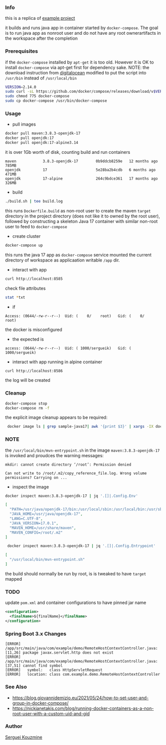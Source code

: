 ### Info

this is a replica of [example project](https://github.com/Diamis/docker-java)

it builds and runs java app in container started by `docker-compose`. The goal is to run java app as nonroot user and do not have any root ownerartifacts in the workspace after the completion

### Prerequisites

if the `docker-compose` installed  by `apt-get` it is too old. However it is OK to install `docker-compose` via apt-get first for dependency sake. NOTE: the download instruction from [digitalocean](https://www.digitalocean.com/community/tutorials/how-to-install-docker-compose-on-ubuntu-18-04) modified to put the script into `/usr/bin` instead of `/usr/local/bin`
```sh
VERSION=2.14.0
sudo curl -sL https://github.com/docker/compose/releases/download/v$VERSION/docker-compose-`uname -s`-`uname -m` -o docker-compose
sudo chmod 775 docker-compose
sudo cp docker-compose /usr/bin/docker-compose
```

### Usage

* pull images

```sh
docker pull maven:3.8.3-openjdk-17
docker pull openjdk:17
docker pull openjdk:17-alpine3.14
```
it is over 1Gb worth of disk, counting build and run containers
```text
maven            3.8.3-openjdk-17        0b9ddcb8259e   12 months ago   785MB
openjdk          17                      5e28ba2b4cdb   6 months ago    471MB
openjdk          17-alpine               264c9bdce361   17 months ago   326MB
```

*  build
```sh
./build.sh | tee build.log
```
this runs `Dockerfile.build` as non-root user to create the maven `target` directory  in the project directory (does not like it to owned by the root user), followed by constructing a skeleton Java 17 container with similar non-root user to feed to `docker-compose`

*  create cluster
```sh
docker-compose up
```
this runs the java 17 app as `docker-compose` service mounted the current directory of workspace as applicaation writable `/app` dir.
* interact with app
```sh
curl http://localhost:8585
```
check file attributes
```sh
stat *txt
```
* if 
```text
Access: (0644/-rw-r--r--)  Uid: (    0/    root)   Gid: (    0/    root)
```
the docker is misconfigured
* the expected is
```text
access: (0644/-rw-r--r--)  Uid: ( 1000/sergueik)   Gid: ( 1000/sergueik)
```
* interact with app running in alpine container
```sh
curl http://localhost:8586
```
the log will be created


### Cleanup

```sh
docker-compose stop
docker-compose rm -f
```
the explicit image cleanup appears to be required:

```sh
 docker image ls | grep sample-java17| awk '{print $3}' | xargs -IX docker image rm X
```
### NOTE 

the `/usr/local/bin/mvn-entrypoint.sh` in the image `maven:3.8.3-openjdk-17`
is invoked and proudces the warning messages:
```text
mkdir: cannot create directory ‘/root’: Permission denied
```
```text
Can not write to /root/.m2/copy_reference_file.log. Wrong volume permissions? Carrying on ...

```
* inspect the image
```sh
docker inspect maven:3.8.3-openjdk-17 | jq '.[]|.Config.Env'

```
```json
[
  "PATH=/usr/java/openjdk-17/bin:/usr/local/sbin:/usr/local/bin:/usr/sbin:/usr/bin:/sbin:/bin",
  "JAVA_HOME=/usr/java/openjdk-17",
  "LANG=C.UTF-8",
  "JAVA_VERSION=17.0.1",
  "MAVEN_HOME=/usr/share/maven",
  "MAVEN_CONFIG=/root/.m2"
]

```
```sh
 docker inspect maven:3.8.3-openjdk-17 | jq '.[]|.Config.Entrypoint'
```
```json
[
  "/usr/local/bin/mvn-entrypoint.sh"
]

```

the build should normally be run by root, is is tweaked to have `target` mapped

### TODO

update `pom.xml` and container configurations to have pinned jar name
```xml
<configuration>
  <finalName>${finalName}</finalName>
</configuration>
```

### Spring Boot 3.x Changes

```text
[ERROR] /app/src/main/java/com/example/demo/RemoteHostContextController.java:[11,26] package javax.servlet.http does not exist
[ERROR] /app/src/main/java/com/example/demo/RemoteHostContextController.java:[37,51] cannot find symbol
[ERROR]   symbol:   class HttpServletRequest
[ERROR]   location: class com.example.demo.RemoteHostContextController

```

### See Also


   * https://blog.giovannidemizio.eu/2021/05/24/how-to-set-user-and-group-in-docker-compose/
   * https://nickjanetakis.com/blog/running-docker-containers-as-a-non-root-user-with-a-custom-uid-and-gid

### Author
[Serguei Kouzmine](kouzmine_serguei@yahoo.com)
